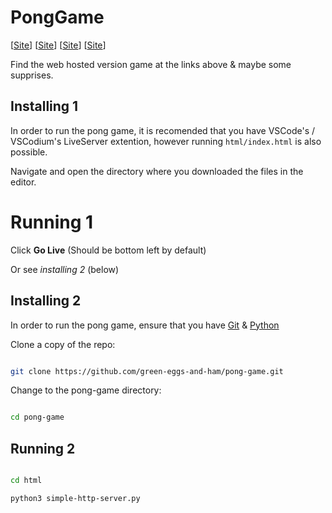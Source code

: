# PongGame


[[Site](http://pongg.gq)]
[[Site](http://pongg.ga)]
[[Site](http://pongg.tk)]
[[Site](http://pongg.gq)]

Find the web hosted version game at the links above & maybe some supprises.

## Installing 1

In order to run the pong game, it is recomended that you have VSCode's / VSCodium's LiveServer extention, however running `html/index.html` is also possible.

Navigate and open the directory where you downloaded the files in the editor.

# Running 1

Click **Go Live**  (Should be bottom left by default)

Or see *installing 2* (below)


## Installing 2

In order to run the pong game, ensure that you have [Git](https://git-scm.com/downloads) & [Python](https://www.python.org/downloads)

Clone a copy of the repo:

```bash

git clone https://github.com/green-eggs-and-ham/pong-game.git

```

Change to the pong-game directory:

```bash

cd pong-game

```

## Running 2

```bash

cd html

python3 simple-http-server.py

```
